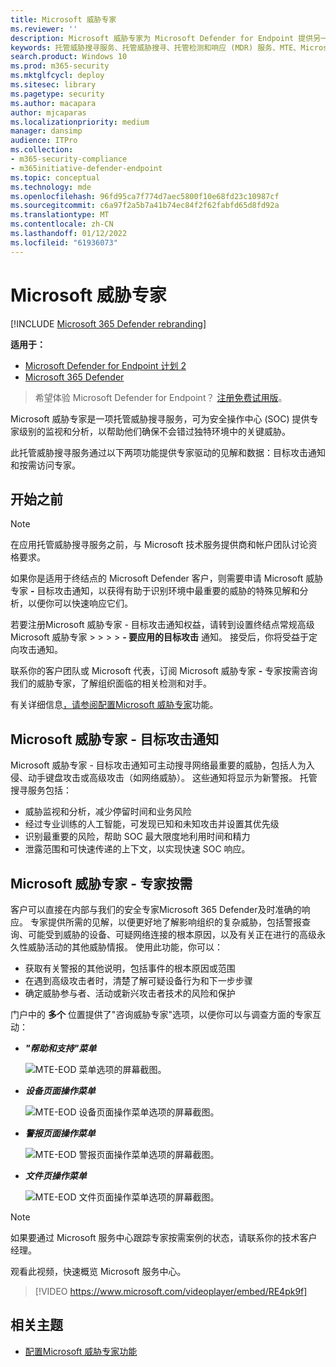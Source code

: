 ```yaml
---
title: Microsoft 威胁专家
ms.reviewer: ''
description: Microsoft 威胁专家为 Microsoft Defender for Endpoint 提供另一层专业技能。
keywords: 托管威胁搜寻服务、托管威胁搜寻、托管检测和响应 (MDR) 服务、MTE、Microsoft 威胁专家、MTE-TAN、目标攻击通知、目标攻击通知
search.product: Windows 10
ms.prod: m365-security
ms.mktglfcycl: deploy
ms.sitesec: library
ms.pagetype: security
ms.author: macapara
author: mjcaparas
ms.localizationpriority: medium
manager: dansimp
audience: ITPro
ms.collection:
- m365-security-compliance
- m365initiative-defender-endpoint
ms.topic: conceptual
ms.technology: mde
ms.openlocfilehash: 96fd95ca7f774d7aec5800f10e68fd23c10987cf
ms.sourcegitcommit: c6a97f2a5b7a41b74ec84f2f62fabfd65d8fd92a
ms.translationtype: MT
ms.contentlocale: zh-CN
ms.lasthandoff: 01/12/2022
ms.locfileid: "61936073"
---
```

# <a name="microsoft-threat-experts"></a>Microsoft 威胁专家

[!INCLUDE [Microsoft 365 Defender rebranding](../../includes/microsoft-defender.md)]

**适用于：**
- [Microsoft Defender for Endpoint 计划 2](https://go.microsoft.com/fwlink/p/?linkid=2154037)
- [Microsoft 365 Defender](https://go.microsoft.com/fwlink/?linkid=2118804)

> 希望体验 Microsoft Defender for Endpoint？ [注册免费试用版](https://signup.microsoft.com/create-account/signup?products=7f379fee-c4f9-4278-b0a1-e4c8c2fcdf7e&ru=https://aka.ms/MDEp2OpenTrial?ocid=docs-wdatp-exposedapis-abovefoldlink)。

Microsoft 威胁专家是一项托管威胁搜寻服务，可为安全操作中心 (SOC) 提供专家级别的监视和分析，以帮助他们确保不会错过独特环境中的关键威胁。

此托管威胁搜寻服务通过以下两项功能提供专家驱动的见解和数据：目标攻击通知和按需访问专家。

## <a name="before-you-begin"></a>开始之前

> [!NOTE]
> 在应用托管威胁搜寻服务之前，与 Microsoft 技术服务提供商和帐户团队讨论资格要求。

如果你是适用于终结点的 Microsoft Defender 客户，则需要申请 Microsoft 威胁专家 **-** 目标攻击通知，以获得有助于识别环境中最重要的威胁的特殊见解和分析，以便你可以快速响应它们。

若要注册Microsoft 威胁专家 - 目标攻击通知权益，请转到设置终结点常规高级Microsoft 威胁专家 \>  \>  \>  \> **- 要应用的目标攻击** 通知。 接受后，你将受益于定向攻击通知。

联系你的客户团队或 Microsoft 代表，订阅 Microsoft 威胁专家 **-** 专家按需咨询我们的威胁专家，了解组织面临的相关检测和对手。

有关详细信息[，请参阅配置Microsoft 威胁专家](/microsoft-365/security/defender-endpoint/configure-microsoft-threat-experts#before-you-begin)功能。

## <a name="microsoft-threat-experts---targeted-attack-notification"></a>Microsoft 威胁专家 - 目标攻击通知

Microsoft 威胁专家 - 目标攻击通知可主动搜寻网络最重要的威胁，包括人为入侵、动手键盘攻击或高级攻击（如网络威胁）。 这些通知将显示为新警报。 托管搜寻服务包括：

- 威胁监视和分析，减少停留时间和业务风险
- 经过专业训练的人工智能，可发现已知和未知攻击并设置其优先级
- 识别最重要的风险，帮助 SOC 最大限度地利用时间和精力
- 泄露范围和可快速传递的上下文，以实现快速 SOC 响应。

## <a name="microsoft-threat-experts---experts-on-demand"></a>Microsoft 威胁专家 - 专家按需

客户可以直接在内部与我们的安全专家Microsoft 365 Defender及时准确的响应。 专家提供所需的见解，以便更好地了解影响组织的复杂威胁，包括警报查询、可能受到威胁的设备、可疑网络连接的根本原因，以及有关正在进行的高级永久性威胁活动的其他威胁情报。 使用此功能，你可以：

- 获取有关警报的其他说明，包括事件的根本原因或范围
- 在遇到高级攻击者时，清楚了解可疑设备行为和下一步步骤
- 确定威胁参与者、活动或新兴攻击者技术的风险和保护

门户中的 **多个** 位置提供了"咨询威胁专家"选项，以便你可以与调查方面的专家互动：

- ***"帮助和支持"菜单***

  ![MTE-EOD 菜单选项的屏幕截图。](images/mte-eod-menu.png)

- ***设备页面操作菜单***

  ![MTE-EOD 设备页面操作菜单选项的屏幕截图。](images/mte-eod-machines.png)

- ***警报页面操作菜单***

  ![MTE-EOD 警报页面操作菜单选项的屏幕截图。](images/mte-eod-alerts.png)

- ***文件页操作菜单***

  ![MTE-EOD 文件页面操作菜单选项的屏幕截图。](images/mte-eod-file.png)

> [!NOTE]
> 如果要通过 Microsoft 服务中心跟踪专家按需案例的状态，请联系你的技术客户经理。

观看此视频，快速概览 Microsoft 服务中心。

> [!VIDEO https://www.microsoft.com/videoplayer/embed/RE4pk9f]

## <a name="related-topic"></a>相关主题

- [配置Microsoft 威胁专家功能](configure-microsoft-threat-experts.md)

